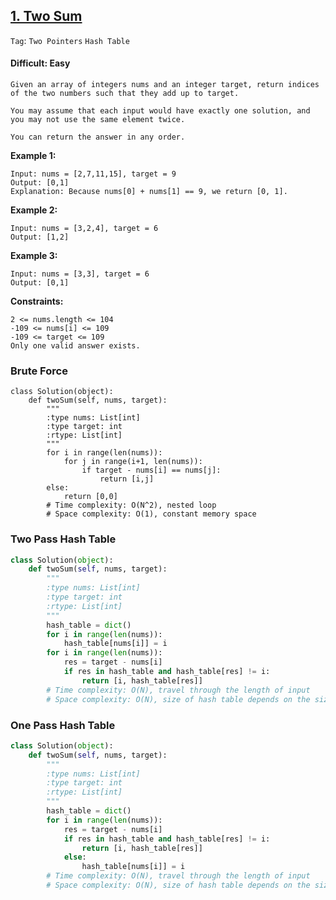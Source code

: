 ## [1. Two Sum](https://leetcode.com/problems/two-sum/)

```Tag```: ```Two Pointers``` ```Hash Table```

#### Difficult: Easy

```
Given an array of integers nums and an integer target, return indices of the two numbers such that they add up to target.

You may assume that each input would have exactly one solution, and you may not use the same element twice.

You can return the answer in any order.
```

__Example 1:__
```
Input: nums = [2,7,11,15], target = 9
Output: [0,1]
Explanation: Because nums[0] + nums[1] == 9, we return [0, 1].
```

__Example 2:__
```
Input: nums = [3,2,4], target = 6
Output: [1,2]
```

__Example 3:__
```
Input: nums = [3,3], target = 6
Output: [0,1]
```

__Constraints:__
```
2 <= nums.length <= 104
-109 <= nums[i] <= 109
-109 <= target <= 109
Only one valid answer exists.
```

### Brute Force

```{Python}
class Solution(object):
    def twoSum(self, nums, target):
        """
        :type nums: List[int]
        :type target: int
        :rtype: List[int]
        """
        for i in range(len(nums)):
            for j in range(i+1, len(nums)):
                if target - nums[i] == nums[j]:
                    return [i,j]
        else:
            return [0,0]
        # Time complexity: O(N^2), nested loop
        # Space complexity: O(1), constant memory space
 ```
 
 ### Two Pass Hash Table

```Python
class Solution(object):
    def twoSum(self, nums, target):
        """
        :type nums: List[int]
        :type target: int
        :rtype: List[int]
        """
        hash_table = dict()
        for i in range(len(nums)):
            hash_table[nums[i]] = i
        for i in range(len(nums)):
            res = target - nums[i]
            if res in hash_table and hash_table[res] != i:
                return [i, hash_table[res]]
        # Time complexity: O(N), travel through the length of input
        # Space complexity: O(N), size of hash table depends on the size of input
```  
 
 ### One Pass Hash Table

```Python
class Solution(object):
    def twoSum(self, nums, target):
        """
        :type nums: List[int]
        :type target: int
        :rtype: List[int]
        """
        hash_table = dict()
        for i in range(len(nums)):
            res = target - nums[i]
            if res in hash_table and hash_table[res] != i:
                return [i, hash_table[res]]
            else:
                hash_table[nums[i]] = i
        # Time complexity: O(N), travel through the length of input
        # Space complexity: O(N), size of hash table depends on the size of input
``` 
